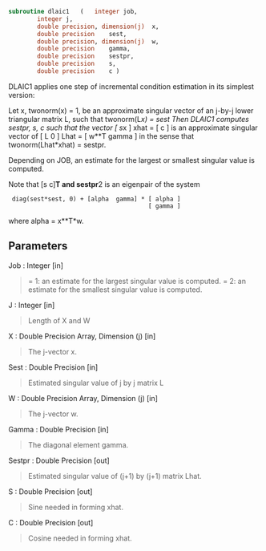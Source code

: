 ```fortran
subroutine dlaic1	(	integer	job,
		integer	j,
		double precision, dimension(j)	x,
		double precision	sest,
		double precision, dimension(j)	w,
		double precision	gamma,
		double precision	sestpr,
		double precision	s,
		double precision	c )
```

 DLAIC1 applies one step of incremental condition estimation in
 its simplest version:

 Let x, twonorm(x) = 1, be an approximate singular vector of an j-by-j
 lower triangular matrix L, such that
          twonorm(L*x) = sest
 Then DLAIC1 computes sestpr, s, c such that
 the vector
                 [ s*x ]
          xhat = [  c  ]
 is an approximate singular vector of
                 [ L       0  ]
          Lhat = [ w**T gamma ]
 in the sense that
          twonorm(Lhat*xhat) = sestpr.

 Depending on JOB, an estimate for the largest or smallest singular
 value is computed.

 Note that [s c]**T and sestpr**2 is an eigenpair of the system

     diag(sest*sest, 0) + [alpha  gamma] * [ alpha ]
                                           [ gamma ]

 where  alpha =  x**T*w.

## Parameters
Job : Integer [in]
> = 1: an estimate for the largest singular value is computed.
> = 2: an estimate for the smallest singular value is computed.

J : Integer [in]
> Length of X and W

X : Double Precision Array, Dimension (j) [in]
> The j-vector x.

Sest : Double Precision [in]
> Estimated singular value of j by j matrix L

W : Double Precision Array, Dimension (j) [in]
> The j-vector w.

Gamma : Double Precision [in]
> The diagonal element gamma.

Sestpr : Double Precision [out]
> Estimated singular value of (j+1) by (j+1) matrix Lhat.

S : Double Precision [out]
> Sine needed in forming xhat.

C : Double Precision [out]
> Cosine needed in forming xhat.

